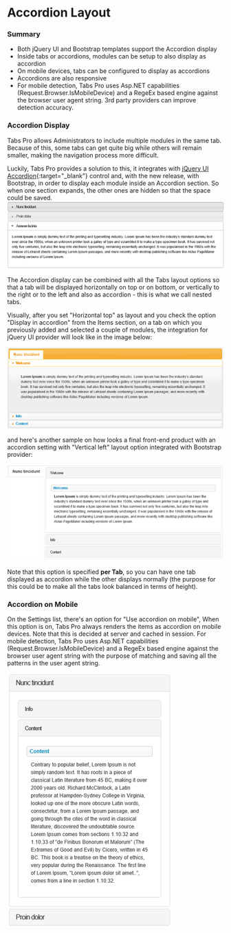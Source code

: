 # Accordion Layout

### Summary

* Both jQuery UI and Bootstrap templates support the Accordion display
* Inside tabs or accordions, modules can be setup to also display as accordion
* On mobile devices, tabs can be configured to display as accordions
* Accordions are also responsive
* For mobile detection, Tabs Pro uses Asp.NET capabilities \(Request.Browser.IsMobileDevice\) and a RegeEx based engine against the browser user agent string. 3rd party providers can improve detection accuracy.

### Accordion Display

Tabs Pro allows Administrators to include multiple modules in the same tab. Because of this, some tabs can get quite big while others will remain smaller, making the navigation process more difficult.

Luckily, Tabs Pro provides a solution to this, it integrates with [jQuery UI Accordion](http://jqueryui.com/accordion/){:target="_blank"} control and, with the new release, with Bootstrap, in order to display each module inside an Accordion section. So when one section expands, the other ones are hidden so that the space could be saved.![](/tabs-pro/assets/accordion.plain.jpg)

The Accordion display can be combined with all the Tabs layout options so that a tab will be displayed horizontally on top or on bottom, or vertically to the right or to the left and also as accordion - this is what we call nested tabs.

Visually, after you set "Horizontal top" as layout and you check the option "Display in accordion" from the Items section, on a tab on which you previously added and selected a couple of modules, the integration for jQuery UI provider will look like in the image below:

![](/tabs-pro/assets/jquery.accordion.jpg)

and here's another sample on how looks a final front-end product with an accordion setting with "Vertical left" layout option integrated with Bootstrap provider: 

![](/tabs-pro/assets/accordion.vertical.jpg)

Note that this option is specified **per Tab**, so you can have one tab displayed as accordion while the other displays normally \(the purpose for this could be to make all the tabs look balanced in terms of height\).

### **Accordion on Mobile**

On the Settings list, there's an option for "Use accordion on mobile", When this option is on, Tabs Pro always renders the items as accordion on mobile devices. Note that this is decided at server and cached in session. For mobile detection, Tabs Pro uses Asp.NET capabilities \(Request.Browser.IsMobileDevice\) and a RegeEx based engine against the browser user agent string with the purpose of matching and saving all the patterns in the user agent string. 

![](/tabs-pro/assets/accordion.mobile.jpg)  






